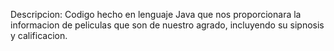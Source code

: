 Descripcion: Codigo hecho en lenguaje Java que nos proporcionara la informacion de peliculas que son de nuestro 
agrado, incluyendo su sipnosis y calificacion.

